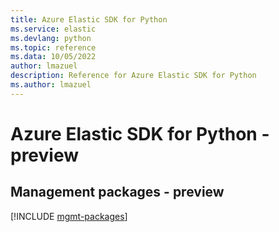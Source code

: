 ```yaml
---
title: Azure Elastic SDK for Python
ms.service: elastic
ms.devlang: python
ms.topic: reference
ms.data: 10/05/2022
author: lmazuel
description: Reference for Azure Elastic SDK for Python
ms.author: lmazuel
---
```

# Azure Elastic SDK for Python - preview

## Management packages - preview
[!INCLUDE [mgmt-packages](elastic-mgmt-index.md)]
